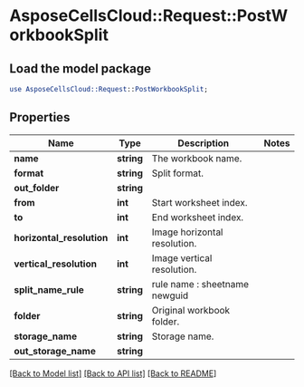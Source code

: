 # AsposeCellsCloud::Request::PostWorkbookSplit 

## Load the model package
```perl
use AsposeCellsCloud::Request::PostWorkbookSplit;
```

## Properties
Name | Type | Description | Notes
------------ | ------------- | ------------- | -------------
**name** | **string** | The workbook name. |
**format** | **string** | Split format. |
**out_folder** | **string** |  |
**from** | **int** | Start worksheet index. |
**to** | **int** | End worksheet index. |
**horizontal_resolution** | **int** | Image horizontal resolution. |
**vertical_resolution** | **int** | Image vertical resolution. |
**split_name_rule** | **string** | rule name : sheetname  newguid  |
**folder** | **string** | Original workbook folder. |
**storage_name** | **string** | Storage name. |
**out_storage_name** | **string** |  |  

[[Back to Model list]](../README.md#documentation-for-requests) [[Back to API list]](../README.md#documentation-for-api-endpoints) [[Back to README]](../README.md)

